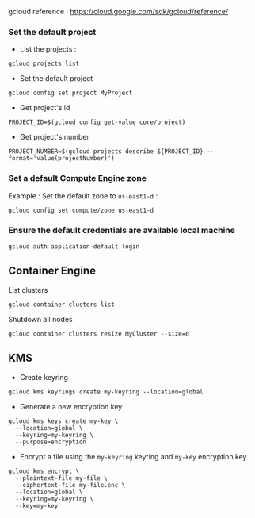 gcloud reference : https://cloud.google.com/sdk/gcloud/reference/

### Set the default project

- List the projects : 

````
gcloud projects list
````
- Set the default project 

````
gcloud config set project MyProject
````

- Get project's id

````
PROJECT_ID=$(gcloud config get-value core/project)
````

- Get project's number

````
PROJECT_NUMBER=$(gcloud projects describe ${PROJECT_ID} --format='value(projectNumber)')
````

### Set a default  Compute Engine zone
Example : Set the default zone to ``us-east1-d`` :

````
gcloud config set compute/zone us-east1-d
````

### Ensure the default credentials are available local machine

````
gcloud auth application-default login
````

## Container Engine

List clusters

````
gcloud container clusters list
````

Shutdown all nodes

````
gcloud container clusters resize MyCluster --size=0
````

## KMS

- Create keyring

````
gcloud kms keyrings create my-keyring --location=global
````

- Generate a new encryption key

````
gcloud kms keys create my-key \
  --location=global \
  --keyring=my-keyring \
  --purpose=encryption
````  
- Encrypt a file using the ``my-keyring`` keyring and ``my-key`` encryption key

````
gcloud kms encrypt \
  --plaintext-file my-file \
  --ciphertext-file my-file.enc \
  --location=global \
  --keyring=my-keyring \
  --key=my-key
````
